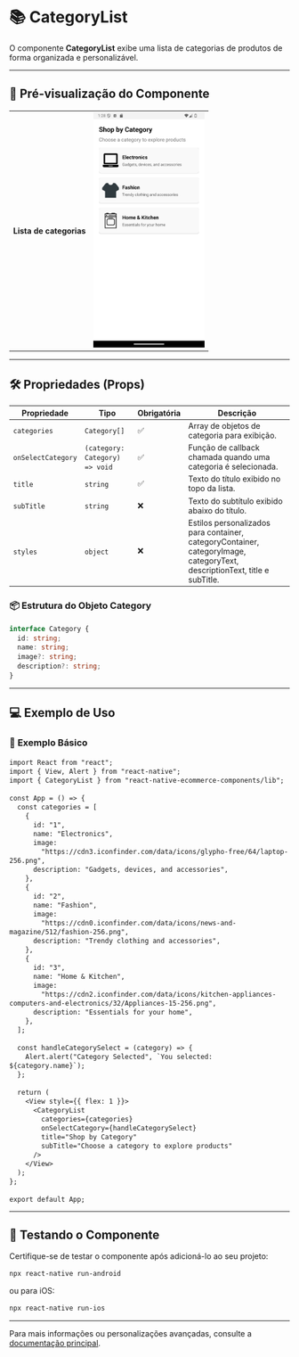 # 📚 **CategoryList**

O componente **CategoryList** exibe uma lista de categorias de produtos de forma organizada e personalizável.

---

## 📸 **Pré-visualização do Componente**

<table>
  <tr>
    <td><strong>Lista de categorias</strong></td>
    <td><img src="../../Images/CategoryList.png" alt="CategoryList" width="200"/></td>
  </tr>
</table>

---

## 🛠️ **Propriedades (Props)**

| Propriedade        | Tipo                           | Obrigatória | Descrição                                                                                                                 |
| ------------------ | ------------------------------ | ----------- | ------------------------------------------------------------------------------------------------------------------------- |
| `categories`       | `Category[]`                   | ✅          | Array de objetos de categoria para exibição.                                                                              |
| `onSelectCategory` | `(category: Category) => void` | ✅          | Função de callback chamada quando uma categoria é selecionada.                                                            |
| `title`            | `string`                       | ✅          | Texto do título exibido no topo da lista.                                                                                 |
| `subTitle`         | `string`                       | ❌          | Texto do subtítulo exibido abaixo do título.                                                                              |
| `styles`           | `object`                       | ❌          | Estilos personalizados para container, categoryContainer, categoryImage, categoryText, descriptionText, title e subTitle. |

### 📦 **Estrutura do Objeto Category**

```ts
interface Category {
  id: string;
  name: string;
  image?: string;
  description?: string;
}
```

---

## 💻 **Exemplo de Uso**

### 📝 **Exemplo Básico**

```tsx
import React from "react";
import { View, Alert } from "react-native";
import { CategoryList } from "react-native-ecommerce-components/lib";

const App = () => {
  const categories = [
    {
      id: "1",
      name: "Electronics",
      image:
        "https://cdn3.iconfinder.com/data/icons/glypho-free/64/laptop-256.png",
      description: "Gadgets, devices, and accessories",
    },
    {
      id: "2",
      name: "Fashion",
      image:
        "https://cdn0.iconfinder.com/data/icons/news-and-magazine/512/fashion-256.png",
      description: "Trendy clothing and accessories",
    },
    {
      id: "3",
      name: "Home & Kitchen",
      image:
        "https://cdn2.iconfinder.com/data/icons/kitchen-appliances-computers-and-electronics/32/Appliances-15-256.png",
      description: "Essentials for your home",
    },
  ];

  const handleCategorySelect = (category) => {
    Alert.alert("Category Selected", `You selected: ${category.name}`);
  };

  return (
    <View style={{ flex: 1 }}>
      <CategoryList
        categories={categories}
        onSelectCategory={handleCategorySelect}
        title="Shop by Category"
        subTitle="Choose a category to explore products"
      />
    </View>
  );
};

export default App;
```

---

## 🧪 **Testando o Componente**

Certifique-se de testar o componente após adicioná-lo ao seu projeto:

```sh
npx react-native run-android
```

ou para iOS:

```sh
npx react-native run-ios
```

---

Para mais informações ou personalizações avançadas, consulte a [documentação principal](../../README.md).
